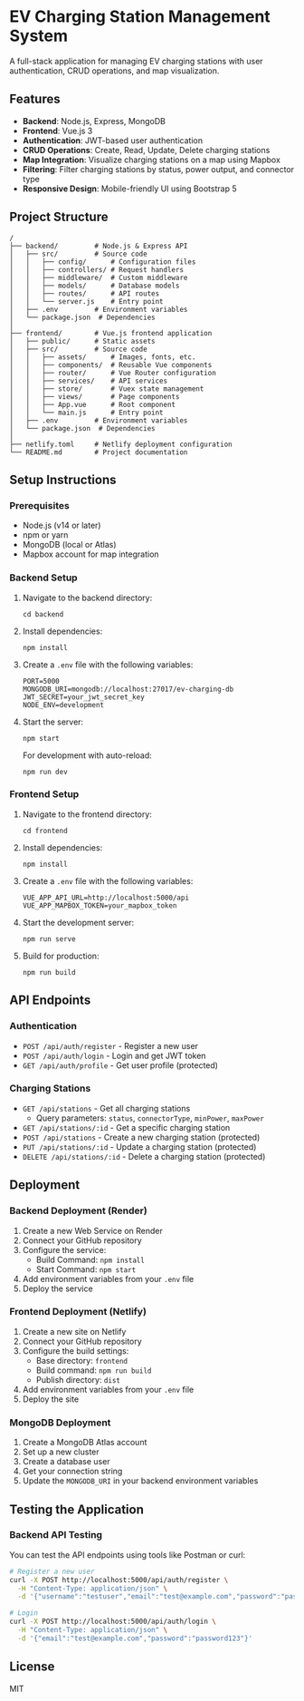 # EV Charging Station Management System

A full-stack application for managing EV charging stations with user authentication, CRUD operations, and map visualization.

## Features

- **Backend**: Node.js, Express, MongoDB
- **Frontend**: Vue.js 3
- **Authentication**: JWT-based user authentication
- **CRUD Operations**: Create, Read, Update, Delete charging stations
- **Map Integration**: Visualize charging stations on a map using Mapbox
- **Filtering**: Filter charging stations by status, power output, and connector type
- **Responsive Design**: Mobile-friendly UI using Bootstrap 5

## Project Structure

```
/
├── backend/         # Node.js & Express API
│   ├── src/         # Source code
│   │   ├── config/      # Configuration files
│   │   ├── controllers/ # Request handlers
│   │   ├── middleware/  # Custom middleware
│   │   ├── models/      # Database models
│   │   ├── routes/      # API routes
│   │   └── server.js    # Entry point
│   ├── .env         # Environment variables
│   └── package.json  # Dependencies
│
├── frontend/        # Vue.js frontend application
│   ├── public/      # Static assets
│   ├── src/         # Source code
│   │   ├── assets/      # Images, fonts, etc.
│   │   ├── components/  # Reusable Vue components
│   │   ├── router/      # Vue Router configuration
│   │   ├── services/    # API services
│   │   ├── store/       # Vuex state management
│   │   ├── views/       # Page components
│   │   ├── App.vue      # Root component
│   │   └── main.js      # Entry point
│   ├── .env         # Environment variables
│   └── package.json  # Dependencies
│
├── netlify.toml     # Netlify deployment configuration
└── README.md        # Project documentation
```

## Setup Instructions

### Prerequisites

- Node.js (v14 or later)
- npm or yarn
- MongoDB (local or Atlas)
- Mapbox account for map integration

### Backend Setup

1. Navigate to the backend directory:
   ```
   cd backend
   ```

2. Install dependencies:
   ```
   npm install
   ```

3. Create a `.env` file with the following variables:
   ```
   PORT=5000
   MONGODB_URI=mongodb://localhost:27017/ev-charging-db
   JWT_SECRET=your_jwt_secret_key
   NODE_ENV=development
   ```

4. Start the server:
   ```
   npm start
   ```
   For development with auto-reload:
   ```
   npm run dev
   ```

### Frontend Setup

1. Navigate to the frontend directory:
   ```
   cd frontend
   ```

2. Install dependencies:
   ```
   npm install
   ```

3. Create a `.env` file with the following variables:
   ```
   VUE_APP_API_URL=http://localhost:5000/api
   VUE_APP_MAPBOX_TOKEN=your_mapbox_token
   ```

4. Start the development server:
   ```
   npm run serve
   ```

5. Build for production:
   ```
   npm run build
   ```

## API Endpoints

### Authentication
- `POST /api/auth/register` - Register a new user
- `POST /api/auth/login` - Login and get JWT token
- `GET /api/auth/profile` - Get user profile (protected)

### Charging Stations
- `GET /api/stations` - Get all charging stations
  - Query parameters: `status`, `connectorType`, `minPower`, `maxPower`
- `GET /api/stations/:id` - Get a specific charging station
- `POST /api/stations` - Create a new charging station (protected)
- `PUT /api/stations/:id` - Update a charging station (protected)
- `DELETE /api/stations/:id` - Delete a charging station (protected)

## Deployment

### Backend Deployment (Render)

1. Create a new Web Service on Render
2. Connect your GitHub repository
3. Configure the service:
   - Build Command: `npm install`
   - Start Command: `npm start`
4. Add environment variables from your `.env` file
5. Deploy the service

### Frontend Deployment (Netlify)

1. Create a new site on Netlify
2. Connect your GitHub repository
3. Configure the build settings:
   - Base directory: `frontend`
   - Build command: `npm run build`
   - Publish directory: `dist`
4. Add environment variables from your `.env` file
5. Deploy the site

### MongoDB Deployment

1. Create a MongoDB Atlas account
2. Set up a new cluster
3. Create a database user
4. Get your connection string
5. Update the `MONGODB_URI` in your backend environment variables

## Testing the Application

### Backend API Testing

You can test the API endpoints using tools like Postman or curl:

```bash
# Register a new user
curl -X POST http://localhost:5000/api/auth/register \
  -H "Content-Type: application/json" \
  -d '{"username":"testuser","email":"test@example.com","password":"password123"}'

# Login
curl -X POST http://localhost:5000/api/auth/login \
  -H "Content-Type: application/json" \
  -d '{"email":"test@example.com","password":"password123"}'
```

## License

MIT
